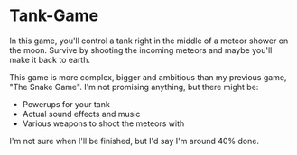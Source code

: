 # Tank-Game
In this game, you'll control a tank right in the middle of a meteor shower on the moon. Survive by shooting the incoming meteors and maybe you'll make it back to earth.

This game is more complex, bigger and ambitious than my previous game, "The Snake Game". I'm not promising anything, but there might be:

- Powerups for your tank 
- Actual sound effects and music
- Various weapons to shoot the meteors with

I'm not sure when I'll be finished, but I'd say I'm around 40% done.
